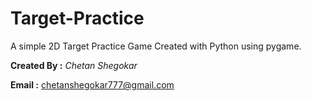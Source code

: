 # Target-Practice
A simple 2D Target Practice Game Created with Python using pygame.

**Created By :**
*Chetan Shegokar*

**Email :**
chetanshegokar777@gmail.com
